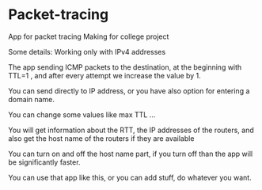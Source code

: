 # Packet-tracing
App for packet tracing
Making for college project

Some details:
Working only with IPv4 addresses

The app sending ICMP packets to the destination,
at the beginning with TTL=1 , and after every 
attempt we increase the value by 1.

You can send directly to IP address, or you have also
option for entering a domain name.

You can change some values like max TTL ...

You will get information about the RTT,
the IP addresses of the routers, and also
get the host name of the routers if they are available

You can turn on and off the host name part, if you turn off
than the app will be significantly  faster.

You can use that app like this, or you can add stuff, do whatever you want.
